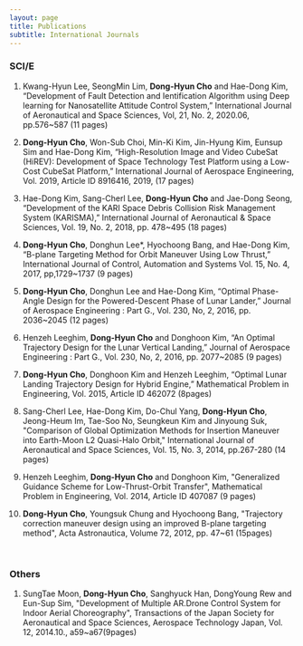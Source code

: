 ```yaml
---
layout: page
title: Publications
subtitle: International Journals
---
```


### SCI/E
1. Kwang-Hyun Lee, SeongMin Lim, **Dong-Hyun Cho** and Hae-Dong Kim, “Development of Fault Detection and Ientification Algorithm using Deep learning for Nanosatellite Attitude Control System,” International Journal of Aeronautical and Space Sciences, Vol, 21, No. 2, 2020.06, pp.576~587 (11 pages)

2. **Dong-Hyun Cho**, Won-Sub Choi, Min-Ki Kim, Jin-Hyung Kim, Eunsup Sim and Hae-Dong Kim, “High-Resolution Image and Video CubeSat (HiREV): Development of Space Technology Test Platform using a Low-Cost CubeSat Platform,” International Journal of Aerospace Engineering, Vol. 2019, Article ID 8916416, 2019, (17 pages)

3. Hae-Dong Kim, Sang-Cherl Lee, **Dong-Hyun Cho** and Jae-Dong Seong, “Development of the KARI Space Debris Collision Risk Management System (KARISMA),” International Journal of Aeronautical & Space Sciences, Vol. 19, No. 2, 2018, pp. 478~495 (18 pages)

4. **Dong-Hyun Cho**, Donghun Lee*, Hyochoong Bang, and Hae-Dong Kim, “B-plane Targeting Method for Orbit Maneuver Using Low Thrust,” International Journal of Control, Automation and Systems Vol. 15, No. 4, 2017, pp,1729~1737 (9 pages)

5. **Dong-Hyun Cho**, Donghun Lee and Hae-Dong Kim, “Optimal Phase-Angle Design for the Powered-Descent Phase of Lunar Lander,” Journal of Aerospace Engineering : Part G., Vol. 230, No, 2, 2016, pp. 2036~2045 (12 pages)

6. Henzeh Leeghim, **Dong-Hyun Cho** and Donghoon Kim, “An Optimal Trajectory Design for the Lunar Vertical Landing,” Journal of Aerospace Engineering : Part G., Vol. 230, No, 2, 2016, pp. 2077~2085 (9 pages)

7. **Dong-Hyun Cho**, Donghoon Kim and Henzeh Leeghim, “Optimal Lunar Landing Trajectory Design for Hybrid Engine,” Mathematical Problem in Engineering, Vol. 2015, Article ID 462072 (8pages)

8. Sang-Cherl Lee, Hae-Dong Kim, Do-Chul Yang, **Dong-Hyun Cho**, Jeong-Heum Im, Tae-Soo No, Seungkeun Kim and Jinyoung Suk, "Comparison of Global Optimization Methods for Insertion Maneuver into Earth-Moon L2 Quasi-Halo Orbit," International Journal of Aeronautical and Space Sciences, Vol. 15, No. 3, 2014, pp.267-280 (14 pages)

9. Henzeh Leeghim, **Dong-Hyun Cho** and Donghoon Kim, "Generalized Guidance Scheme for Low-Thrust-Orbit Transfer", Mathematical Problem in Engineering, Vol. 2014, Article ID 407087 (9 pages)

10. **Dong-Hyun Cho**, Youngsuk Chung and Hyochoong Bang, "Trajectory correction maneuver design using an improved B-plane targeting method", Acta Astronautica, Volume 72, 2012, pp. 47~61 (15pages)

<br>

### Others
1. SungTae Moon, **Dong-Hyun Cho**, Sanghyuck Han, DongYoung Rew and Eun-Sup Sim, "Development of Multiple AR.Drone Control System for Indoor Aerial Choreography", Transactions of the Japan Society for Aeronautical and Space Sciences, Aerospace Technology Japan, Vol. 12, 2014.10., a59~a67(9pages)
